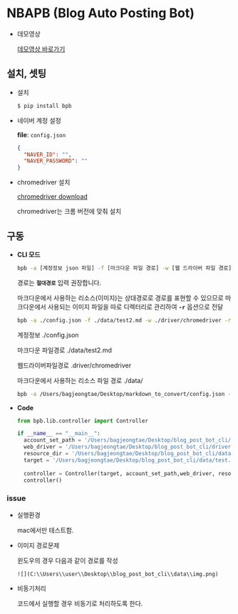 # NBAPB (Blog Auto Posting Bot)

* 데모영상

  [데모영상 바로가기](https://blog.naver.com/pjt3591oo/221722855748)


## 설치, 셋팅

* 설치

  ```bash
  $ pip install bpb
  ```

* 네이버 계정 설정

  **file**: `config.json`

  ```json
  {
    "NAVER_ID": "",
    "NAVER_PASSWORD": ""
  }

  ```

* chromedriver 설치

  [chromedriver download](https://sites.google.com/a/chromium.org/chromedriver/downloads)

  chromedriver는 크롬 버전에 맞춰 설치


## 구동

* **CLI 모드**

  ```bash
  bpb -a [계정정보 json 파일] -f [마크다운 파일 경로] -w [웹 드라이버 파일 경로] -r [-f 인자로 전달한 파일에서 사용하는 리소스 파일 경로] start
  ```

  경로는 **`절대경로`** 입력 권장합니다.

  마크다운에서 사용하는 리소스(이미지)는 상대경로로 경로를 표현할 수 있으므로 마크다운에서 사용되는 이미지 파일을 따로 디렉터리로 관리하여 **`-r`** 옵션으로 전달

  ```bash
  bpb -a ./config.json -f ./data/test2.md -w ./driver/chromedriver -r ./data/ start
  ```

  계정정보 ./config.json

  마크다운 파일경로 ./data/test2.md

  웹드라이버파일경로 .driver/chromedriver

  마크다운에서 사용하는 리소스 파일 경로 ./data/

  ```bash
  bpb -a /Users/bagjeongtae/Desktop/markdown_to_convert/config.json -f /Users/bagjeongtae/Desktop/markdown_to_convert/data/test1.md -w /Users/bagjeongtae/Desktop/markdown_to_convert/driver/chromedriver -r /Users/bagjeongtae/Desktop/markdown_to_convert/data/ start
  ```

* **Code**

  ```py
  from bpb.lib.controller import Controller

  if __name__ == "__main__":
    account_set_path = '/Users/bagjeongtae/Desktop/blog_post_bot_cli/config.json'
    web_driver = '/Users/bagjeongtae/Desktop/blog_post_bot_cli/driver/chromedriver'
    resource_dir = '/Users/bagjeongtae/Desktop/blog_post_bot_cli/data/'
    target = '/Users/bagjeongtae/Desktop/blog_post_bot_cli/data/test.md'
      
    controller = Controller(target, account_set_path,web_driver, resource_dir, debug=True)
    controller()
  ```

### issue

* 실행환경

  mac에서만 테스트함.

* 이미지 경로문제

  윈도우의 경우 다음과 같이 경로를 작성

  ```
  ![](C:\\Users\\user\\Desktop\\blog_post_bot_cli\\data\\img.png)
  ```

* 비동기처리
  
  코드에서 실행할 경우 비동기로 처리하도록 한다.